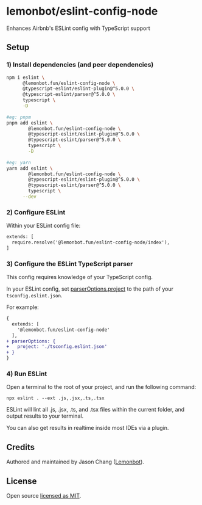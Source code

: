 # lemonbot/eslint-config-node

Enhances Airbnb's ESLint config with TypeScript support

## Setup

### 1) Install dependencies (and peer dependencies)

```bash
npm i eslint \
      @lemonbot.fun/eslint-config-node \
      @typescript-eslint/eslint-plugin@^5.0.0 \
      @typescript-eslint/parser@^5.0.0 \
      typescript \
      -D
            
#eg: pnpm
pnpm add eslint \
        @lemonbot.fun/eslint-config-node \
        @typescript-eslint/eslint-plugin@^5.0.0 \
        @typescript-eslint/parser@^5.0.0 \
        typescript \
        -D
            
#eg: yarn
yarn add eslint \
        @lemonbot.fun/eslint-config-node \
        @typescript-eslint/eslint-plugin@^5.0.0 \
        @typescript-eslint/parser@^5.0.0 \
        typescript \
      --dev
```

### 2) Configure ESLint

Within your ESLint config file:

```diff
extends: [
  require.resolve('@lemonbot.fun/eslint-config-node/index'),
]
```

### 3) Configure the ESLint TypeScript parser

This config requires knowledge of your TypeScript config.

In your ESLint config, set [parserOptions.project](https://github.com/typescript-eslint/typescript-eslint/tree/master/packages/parser#parseroptionsproject) to the path of your `tsconfig.eslint.json`.

For example:

```diff
{
  extends: [
    '@lemonbot.fun/eslint-config-node'
  ],
+ parserOptions: {
+   project: './tsconfig.eslint.json'
+ }
}
```

### 4) Run ESLint

Open a terminal to the root of your project, and run the following command:

```
npx eslint . --ext .js,.jsx,.ts,.tsx
```

ESLint will lint all .js, .jsx, .ts, and .tsx files within the current folder, and output results to your terminal.

You can also get results in realtime inside most IDEs via a plugin.

## Credits

Authored and maintained by Jason Chang ([Lemonbot](https://github.com/lemonbot-fun)).

## License

Open source [licensed as MIT](https://github.com/lemonbot-fun/eslint-config/blob/master/LICENSE).
